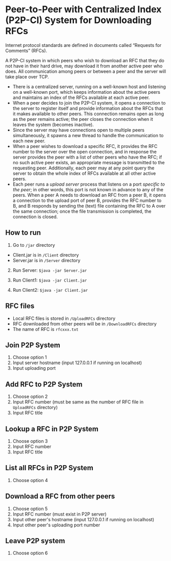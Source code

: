 # Peer-to-Peer with Centralized Index (P2P-CI) System for Downloading RFCs
Internet protocol standards are defined in documents called “Requests for Comments” (RFCs).

A P2P-CI system in which peers who wish to download an RFC that they do not have in their hard drive, may download it from another active peer who does. All communication among peers or between a peer and the server will take place over TCP.

* There is a centralized server, running on a well-known host and listening on a well-known port, which keeps information about the active peers and maintains an index of the RFCs available at each active peer.
* When a peer decides to join the P2P-CI system, it opens a connection to the server to register itself and provide information about the RFCs that it makes available to other peers. This connection remains open as long as the peer remains active; the peer closes the connection when it leaves the system (becomes inactive).
* Since the server may have connections open to multiple peers simultaneously, it spawns a new thread to handle the communication to each new peer.
* When a peer wishes to download a specific RFC, it provides the RFC number to the server over the open connection, and in response the server provides the peer with a list of other peers who have the RFC; if no such active peer exists, an appropriate message is transmitted to the requesting peer. Additionally, each peer may at any point query the server to obtain the whole index of RFCs available at all other active peers.
* Each peer runs a *upload server* process that listens on a port *specific to the peer*; in other words, this port is not known in advance to any of the peers. When a peer A needs to download an RFC from a peer B, it opens a connection to the upload port of peer B, provides the RFC number to B, and B responds by sending the (text) file containing the RFC to A over the same connection; once the file transmission is completed, the connection is closed.

## How to run
1. Go to `/jar` directory
* Client.jar is in `/Client` directory
* Server.jar is in `/Server` directory

2. Run Server:
`$java -jar Server.jar`

3. Run Client1:
`$java -jar Client.jar`

4. Run Client2:
`$java -jar Client.jar`

## RFC files
* Local RFC files is stored in `/UploadRFCs` directory
* RFC downloaded from other peers will be in `/DownloadRFCs` directory
* The name of RFC is `rfcxxx.txt`

## Join P2P System
1. Choose option 1
2. Input server hostname (input 127.0.0.1 if running on localhost)
3. Input uploading port 

## Add RFC to P2P System
1. Choose option 2
2. Input RFC number (must be same as the number of RFC file in `UploadRFCs` directory)
3. Input RFC title 

## Lookup a RFC in P2P System
1. Choose option 3
2. Input RFC number
3. Input RFC title

## List all RFCs in P2P System
1. Choose option 4

## Download a RFC from other peers
1. Choose option 5
2. Input RFC number (must exist in P2P server)
3. Input other peer's hostname (input 127.0.0.1 if running on localhost)
4. Input other peer's uploading port number

## Leave P2P system
1. Choose option 6

